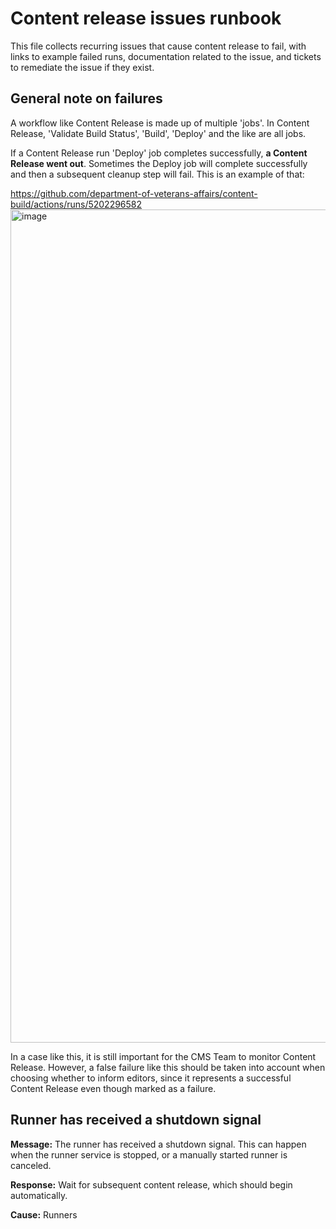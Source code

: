 # Content release issues runbook

This file collects recurring issues that cause content release to fail, with links to example failed runs, documentation related to the issue, and tickets to remediate the issue if they exist.

## General note on failures
A workflow like Content Release is made up of multiple 'jobs'. In Content Release, 'Validate Build Status', 'Build', 'Deploy' and the like are all jobs.

If a Content Release run 'Deploy' job completes successfully, **a Content Release went out**. Sometimes the Deploy job will complete successfully and then a subsequent cleanup step will fail. This is an example of that:

https://github.com/department-of-veterans-affairs/content-build/actions/runs/5202296582
<img width="1333" alt="image" src="https://github.com/department-of-veterans-affairs/content-build/assets/203623/c8f50b8a-bfda-4c24-ac8d-f7bb3f838938">

In a case like this, it is still important for the CMS Team to monitor Content Release. However, a false failure like this should be taken into account when choosing whether to inform editors, since it represents a successful Content Release even though marked as a failure.

## Runner has received a shutdown signal

**Message:** The runner has received a shutdown signal. This can happen when the runner service is stopped, or a manually started runner is canceled.

**Response:** Wait for subsequent content release, which should begin automatically. 

**Cause:** Runners 
